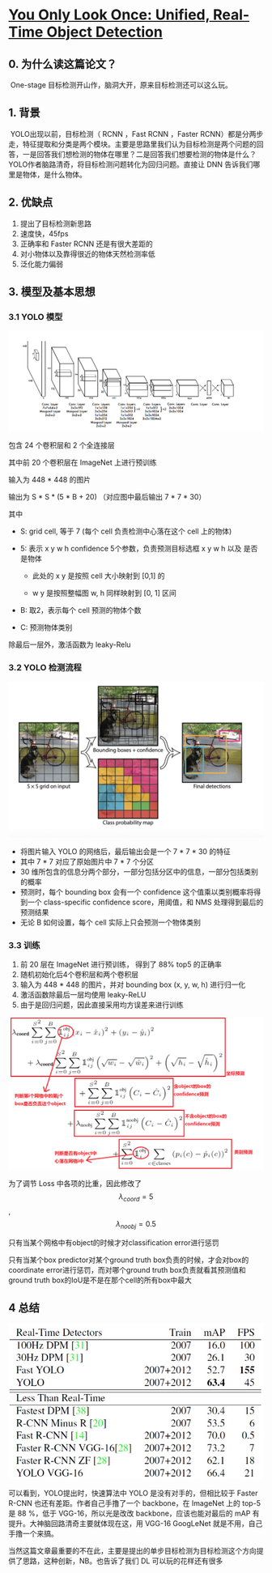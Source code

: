 # [You Only Look Once: Unified, Real-Time Object Detection](https://arxiv.org/abs/1506.02640)

## 0. 为什么读这篇论文？
​	One-stage 目标检测开山作，脑洞大开，原来目标检测还可以这么玩。

## 1. 背景
​	YOLO出现以前，目标检测（ RCNN ，Fast RCNN ，Faster RCNN）都是分两步走，特征提取和分类是两个模块。主要是思路里我们认为目标检测是两个问题的回答，一是回答我们想检测的物体在哪里？二是回答我们想要检测的物体是什么？YOLO作者脑路清奇，将目标检测问题转化为回归问题。直接让 DNN 告诉我们哪里是物体，是什么物体。

## 2. 优缺点
1. 提出了目标检测新思路
2. 速度快，45fps
3. 正确率和 Faster RCNN 还是有很大差距的
4. 对小物体以及靠得很近的物体天然检测率低
5. 泛化能力偏弱

## 3. 模型及基本思想
### 3.1 YOLO 模型

![YOLO Network](./images/YOLO%20Network.png)

包含 24 个卷积层和 2 个全连接层

其中前 20 个卷积层在 ImageNet 上进行预训练



输入为 448 * 448 的图片

输出为 S * S * (5 * B + 20) （对应图中最后输出 7 * 7 * 30）

其中

- S: grid cell, 等于 7 (每个 cell 负责检测中心落在这个 cell 上的物体)

- 5: 表示 x y w h confidence 5个参数，负责预测目标选框 x y w h 以及 是否是物体

  - 此处的 x y 是按照 cell 大小映射到 [0,1] 的

  - w y 是按照整幅图 w, h 同样映射到 [0, 1] 区间 

- B: 取2，表示每个 cell 预测的物体个数

- C: 预测物体类别



除最后一层外，激活函数为 leaky-Relu

### 3.2 YOLO 检测流程

![YOLO](./images/YOLO%20Detect.png)

- 将图片输入 YOLO 的网络后，最后输出会是一个 7 * 7 * 30 的特征
- 其中 7 * 7 对应了原始图片中 7 * 7 个分区
- 30 维所包含的信息分两个部分，一部分包括分区中的信息，一部分包括类别的概率
- 预测时，每个 bounding box 会有一个 confidence 这个值乘以类别概率将得到一个 class-specific confidence score，用阈值，和 NMS 处理得到最后的预测结果
- 无论 B 如何设置，每个 cell 实际上只会预测一个物体类别

### 3.3 训练

1. 前 20 层在 ImageNet 进行预训练， 得到了 88% top5 的正确率
2. 随机初始化后4个卷积层和两个卷积层
3. 输入为 448 * 448 的图片，并对 bounding box (x, y, w, h) 进行归一化
4. 激活函数除最后一层均使用 leaky-ReLU
5. 由于是回归问题，因此直接采用均方误差来进行训练

![YOLO](./images/YOLO%20Loss.png)



为了调节 Loss 中各项的比重，因此修改了 $$ λ_{coord} = 5 $$ ,  $$ λ_{noobj} =0.5 $$

只有当某个网格中有object的时候才对classification error进行惩罚

只有当某个box predictor对某个ground truth box负责的时候，才会对box的coordinate error进行惩罚，而对哪个ground truth box负责就看其预测值和ground truth box的IoU是不是在那个cell的所有box中最大



## 4 总结

![对比试验](./images/YOLO%20compare.png)

可以看到，YOLO提出时，快速算法中 YOLO 是没有对手的，但相比较于 Faster R-CNN 也还有差距。作者自己手撸了一个 backbone，在 ImageNet 上的 top-5 是 88 %，低于 VGG-16，所以光是改改 backbone，应该也能对最后的 mAP 有提升。大神脑回路清奇主要就体现在这，用 VGG-16 GoogLeNet 就是不用，自己手撸一个来搞。

当然这篇文章最重要的不在此，主要是提出的单步目标检测为目标检测这个方向提供了思路，这种创新，NB。也告诉了我们 DL 可以玩的花样还有很多

